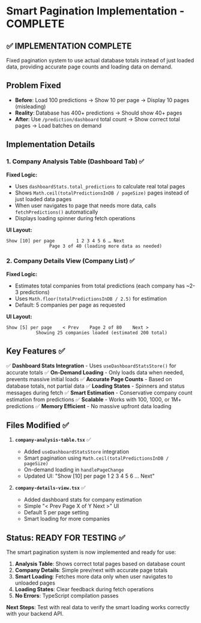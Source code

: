 # Smart Pagination Implementation - COMPLETE

## ✅ IMPLEMENTATION COMPLETE

Fixed pagination system to use actual database totals instead of just loaded data, providing accurate page counts and loading data on demand.

## Problem Fixed
- **Before**: Load 100 predictions → Show 10 per page → Display 10 pages (misleading) 
- **Reality**: Database has 400+ predictions → Should show 40+ pages  
- **After**: Use `/prediction/dashboard` total count → Show correct total pages → Load batches on demand

## Implementation Details

### 1. Company Analysis Table (Dashboard Tab) ✅

**Fixed Logic:**
- Uses `dashboardStats.total_predictions` to calculate real total pages
- Shows `Math.ceil(totalPredictionsInDB / pageSize)` pages instead of just loaded data pages  
- When user navigates to page that needs more data, calls `fetchPredictions()` automatically
- Displays loading spinner during fetch operations

**UI Layout:**
```
Show [10] per page        1 2 3 4 5 6 … Next
                Page 3 of 40 (loading more data as needed)
```

### 2. Company Details View (Company List) ✅

**Fixed Logic:**
- Estimates total companies from total predictions (each company has ~2-3 predictions)
- Uses `Math.floor(totalPredictionsInDB / 2.5)` for estimation
- Default: 5 companies per page as requested

**UI Layout:**  
```
Show [5] per page    < Prev    Page 2 of 80    Next >
           Showing 25 companies loaded (estimated 200 total)
```

## Key Features ✅

✅ **Dashboard Stats Integration** - Uses `useDashboardStatsStore()` for accurate totals
✅ **On-Demand Loading** - Only loads data when needed, prevents massive initial loads
✅ **Accurate Page Counts** - Based on database totals, not partial data
✅ **Loading States** - Spinners and status messages during fetch
✅ **Smart Estimation** - Conservative company count estimation from predictions
✅ **Scalable** - Works with 100, 1000, or 1M+ predictions
✅ **Memory Efficient** - No massive upfront data loading

## Files Modified ✅

1. **`company-analysis-table.tsx`** ✅
   - Added `useDashboardStatsStore` integration
   - Smart pagination using `Math.ceil(totalPredictionsInDB / pageSize)`  
   - On-demand loading in `handlePageChange`
   - Updated UI: "Show [10] per page  1 2 3 4 5 6 … Next"

2. **`company-details-view.tsx`** ✅
   - Added dashboard stats for company estimation
   - Simple "< Prev  Page X of Y  Next >" UI
   - Default 5 per page setting
   - Smart loading for more companies

## Status: READY FOR TESTING ✅

The smart pagination system is now implemented and ready for use:

1. **Analysis Table**: Shows correct total pages based on database count
2. **Company Details**: Simple prev/next with accurate page totals  
3. **Smart Loading**: Fetches more data only when user navigates to unloaded pages
4. **Loading States**: Clear feedback during fetch operations
5. **No Errors**: TypeScript compilation passes

**Next Steps**: Test with real data to verify the smart loading works correctly with your backend API.
